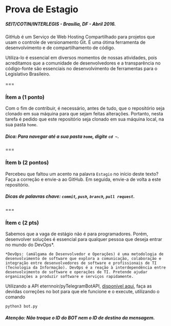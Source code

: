 # Prova de Estagio
##### SEIT/COTIN/INTERLEGIS - Brasília, DF - Abril 2016.

GitHub é um Serviço de Web Hosting Compartilhado para projetos que usam o controle de versionamento Git. É uma ótima ferramenta de desenvolvimento e de compartilhamento de código. 

Utiliza-lo é essencial em diversos momentos de nossas atividades, pois acreditamos que a comunidade de desenvolvedores e a transparência no código-fonte são essenciais no desenvolvimento de ferramentas para o Legislativo Brasileiro.

===

### Ítem a (1 ponto)

Com o fim de contribuir, é necessário, antes de tudo, que o repositório seja clonado em sua máquina para que sejam feitas alterações. Portanto, nesta tarefa é pedido que este repositório seja clonado em sua máquina local, na sua pasta `home`.

##### Dica: Para navegar até a sua pasta `home`, digite `cd ~`.

===

### Ítem b (2 pontos)

Percebeu que faltou um acento na palavra `Estagio` no início deste texto? Faça a correção e envie-a ao GitHub. Em seguida, envie-a de volta a este repositório.

##### Dicas de palavras chave: `commit`, `push`, `branch`, `pull request`.

===

### Ítem c (2 pts)

Sabemos que a vaga de estágio não é para programadores. Porém, desenvolver soluções é essencial para qualquer pessoa que deseja entrar no mundo do DevOps*.

```
*DevOps: (amálgama de Desenvolvedor e Operações) é uma metodologia de desenvolvimento de software que explora a comunicação, colaboração e integração entre desenvolvedores de software e profissionais de TI (Tecnologia da Informação). DevOps é a reação à interdependência entre desenvolvimento de software e operações de TI. Pretende ajudar organizações a produzir software e serviços rapidamente.
```

Utilizando a API eternnoir/pyTelegramBotAPI, [disponível aqui](https://github.com/eternnoir/pyTelegramBotAPI), faça as devidas correções no bot para que ele funcione e o execute, utilizando o comando 
```
python3 bot.py
```

##### Atenção: Não troque o ID do BOT nem o ID de destino da mensagem.


